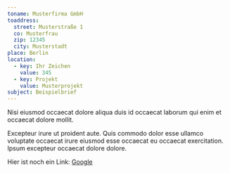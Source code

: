 ```yaml
---
toname: Musterfirma GmbH
toaddress:
  street: Musterstraße 1
  co: Musterfrau
  zip: 12345
  city: Musterstadt
place: Berlin
location:
  - key: Ihr Zeichen
    value: 345
  - key: Projekt
    value: Musterprojekt
subject: Beispielbrief
---
```


Nisi eiusmod occaecat dolore aliqua duis id occaecat laborum qui enim et occaecat dolore mollit.

Excepteur irure ut proident aute. Quis commodo dolor esse ullamco voluptate occaecat irure eiusmod esse occaecat eu occaecat exercitation. Ipsum excepteur occaecat dolore dolore.

Hier ist noch ein Link: [Google](https://www.google.com)

